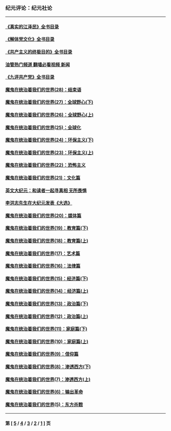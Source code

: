 ### 纪元评论：纪元社论
---
#### [《真实的江泽民》全书目录](../../pages/nsc422/n13721399.md?08080330) 
#### [《解体党文化》全书目录](../../pages/nsc422/n13721157.md?08080330) 
#### [《共产主义的终极目的》全书目录](../../pages/nsc422/n13721048.md?08080330) 
#### [油管热门频道 翻墙必看视频 新闻](ok?08080330)
#### [《九评共产党》全书目录](../../pages/nsc422/n13708085.md?08080330) 
#### [魔鬼在统治着我们的世界(28)：结束语](../../pages/nsc422/n10936246.md?08080330) 
#### [魔鬼在统治着我们的世界(27)：全球野心(下)](../../pages/nsc422/n10928319.md?08080330) 
#### [魔鬼在统治着我们的世界(26)：全球野心(上)](../../pages/nsc422/n10900318.md?08080330) 
#### [魔鬼在统治着我们的世界(25)：全球化](../../pages/nsc422/n10788205.md?08080330) 
#### [魔鬼在统治着我们的世界(24)：环保主义(下)](../../pages/nsc422/n10695307.md?08080330) 
#### [魔鬼在统治着我们的世界(23)：环保主义(上)](../../pages/nsc422/n10688613.md?08080330) 
#### [魔鬼在统治着我们的世界(22)：恐怖主义](../../pages/nsc422/n10614727.md?08080330) 
#### [魔鬼在统治着我们的世界(21)：文化篇](../../pages/nsc422/n10597706.md?08080330) 
#### [英文大纪元：和读者一起寻真相 无所畏惧](../../pages/nsc422/n12542027.md?08080330) 
#### [李洪志先生在大纪元发表《大选》](../../pages/nsc422/n12534746.md?08080330) 
#### [魔鬼在统治着我们的世界(20)：媒体篇](../../pages/nsc422/n10586579.md?08080330) 
#### [魔鬼在统治着我们的世界(19)：教育篇(下)](../../pages/nsc422/n10564808.md?08080330) 
#### [魔鬼在统治着我们的世界(18)：教育篇(上)](../../pages/nsc422/n10526970.md?08080330) 
#### [魔鬼在统治着我们的世界(17)：艺术篇](../../pages/nsc422/n10499093.md?08080330) 
#### [魔鬼在统治着我们的世界(16)：法律篇](../../pages/nsc422/n10485969.md?08080330) 
#### [魔鬼在统治着我们的世界(15)：经济篇(下)](../../pages/nsc422/n10469975.md?08080330) 
#### [魔鬼在统治着我们的世界(14)：经济篇(上)](../../pages/nsc422/n10457370.md?08080330) 
#### [魔鬼在统治着我们的世界(13)：政治篇(下)](../../pages/nsc422/n10448270.md?08080330) 
#### [魔鬼在统治着我们的世界(12)：政治篇(上)](../../pages/nsc422/n10444576.md?08080330) 
#### [魔鬼在统治着我们的世界(11)：家庭篇(下)](../../pages/nsc422/n10440961.md?08080330) 
#### [魔鬼在统治着我们的世界(10)：家庭篇(上)](../../pages/nsc422/n10435448.md?08080330) 
#### [魔鬼在统治着我们的世界(9)：信仰篇](../../pages/nsc422/n10432159.md?08080330) 
#### [魔鬼在统治着我们的世界(8)：渗透西方(下)](../../pages/nsc422/n10429603.md?08080330) 
#### [魔鬼在统治着我们的世界(7)：渗透西方(上)](../../pages/nsc422/n10426013.md?08080330) 
#### [魔鬼在统治着我们的世界(6)：输出革命](../../pages/nsc422/n10421536.md?08080330) 
#### [魔鬼在统治着我们的世界(5)：东方杀戮](../../pages/nsc422/n10417707.md?08080330) 

---
#### 第 [ [5](./5.md?08080330) / [4](./4.md?08080330) / [3](./3.md?08080330) / [2](./2.md?08080330) / [1](./1.md?08080330) ] 页
